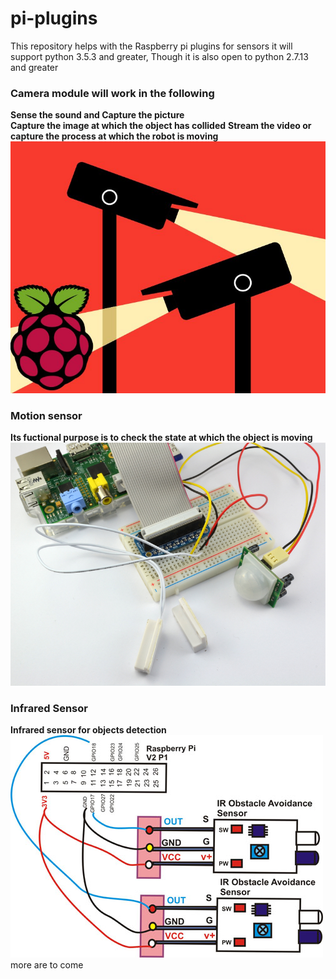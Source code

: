 # pi-plugins
This repository helps with the Raspberry pi plugins for sensors it will support python 3.5.3 and greater, Though it is also open to  python 2.7.13 and greater

### Camera module will work in the following 
**Sense the sound and Capture the picture**  
**Capture the image at which the object has collided**
**Stream the video or capture the process at which the robot is moving**
![Camera](images/camera.jpg)

### Motion sensor

**Its fuctional purpose is to check the state at which the object is moving**  ![motion](images/motion.jpg)


### Infrared Sensor 

**Infrared sensor for objects detection**  
![infrared](images/obstacle.jpg)
more are to come 
